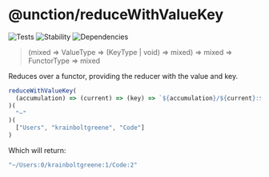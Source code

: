 # @unction/reduceWithValueKey

![Tests][BADGE_TRAVIS]
![Stability][BADGE_STABILITY]
![Dependencies][BADGE_DEPENDENCY]

> (mixed => ValueType => (KeyType | void) => mixed) => mixed => FunctorType => mixed

Reduces over a functor, providing the reducer with the value and key.

``` javascript
reduceWithValueKey(
  (accumulation) => (current) => (key) => `${accumulation}/${current}:${key}`
)(
  "~"
)(
  ["Users", "krainboltgreene", "Code"]
)
```

Which will return:

``` javascript
"~/Users:0/krainboltgreene:1/Code:2"
```

[BADGE_TRAVIS]: https://img.shields.io/travis/unctionjs/reduceWithValueKey.svg?maxAge=2592000&style=flat-square
[BADGE_STABILITY]: https://img.shields.io/badge/stability-strong-green.svg?maxAge=2592000&style=flat-square
[BADGE_DEPENDENCY]: https://img.shields.io/david/unctionjs/reduceWithValueKey.svg?maxAge=2592000&style=flat-square
